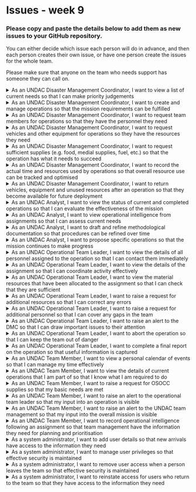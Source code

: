 # Issues - week 9

### Please copy and paste the details below to add them as new issues to your GitHub repository.

You can either decide which issue each person will do in advance, and then each person creates their
own issue, or have one person create the issues for the whole team.

Please make sure that anyone on the team who needs support has someone they can call on.


<details><summary>As an UNDAC Disaster Management Coordinator, I want to view a list of current needs so that I can make priority judgements
</summary>

**End user goal:**


**End business goal:**


**Acceptance criteria:**

* 

**Measurement of success:**

* 

**Notes:**

* 

</details>

<details><summary>As an UNDAC Disaster Management Coordinator, I want to create and manage operations so that the mission requirements can be fulfilled
</summary>

**End user goal:**


**End business goal:**


**Acceptance criteria:**

* 

**Measurement of success:**

* 

**Notes:**

* 

</details>

<details><summary>As an UNDAC Disaster Management Coordinator, I want to request team members for operations so that they have the personnel they need
</summary>

**End user goal:**


**End business goal:**


**Acceptance criteria:**

* 

**Measurement of success:**

* 

**Notes:**

* 

</details>

<details><summary>As an UNDAC Disaster Management Coordinator, I want to request vehicles and other equipment for operations so they have the resources they need
</summary>

**End user goal:**


**End business goal:**


**Acceptance criteria:**

* 

**Measurement of success:**

* 

**Notes:**

* 

</details>

<details><summary>As an UNDAC Disaster Management Coordinator, I want to request sufficient supplies (e.g. food, medial supplies, fuel, etc.) so that the operation has what it needs to succeed
</summary>

**End user goal:**


**End business goal:**


**Acceptance criteria:**

* 

**Measurement of success:**

* 

**Notes:**

* 

</details>

<details><summary>As an UNDAC Disaster Management Coordinator, I want to record the actual time and resources used by operations so that overall resource use can be tracked and optimised
</summary>

**End user goal:**


**End business goal:**


**Acceptance criteria:**

* 

**Measurement of success:**

* 

**Notes:**

* 

</details>

<details><summary>As an UNDAC Disaster Management Coordinator, I want to return vehicles, equipment and unused resources after an operation so that they become available for future deployment
</summary>

**End user goal:**


**End business goal:**


**Acceptance criteria:**

* 

**Measurement of success:**

* 

**Notes:**

* 

</details>

<details><summary>As an UNDAC Analyst, I want to view the status of current and completed operations so that I can evaluate the effectiveness of the mission
</summary>

**End user goal:**


**End business goal:**


**Acceptance criteria:**

* 

**Measurement of success:**

* 

**Notes:**

* 

</details>

<details><summary>As an UNDAC Analyst, I want to view operational intelligence from assignments so that I can assess current needs
</summary>

**End user goal:**


**End business goal:**


**Acceptance criteria:**

* 

**Measurement of success:**

* 

**Notes:**

* 

</details>

<details><summary>As an UNDAC Analyst, I want to draft and refine methodological documentation so that procedures can be refined over time
</summary>

**End user goal:**


**End business goal:**


**Acceptance criteria:**

* 

**Measurement of success:**

* 

**Notes:**

* 

</details>

<details><summary>As an UNDAC Analyst, I want to propose specific operations so that the mission continues to make progress
</summary>

**End user goal:**


**End business goal:**


**Acceptance criteria:**

* 

**Measurement of success:**

* 

**Notes:**

* 

</details>

<details><summary>As an UNDAC Operational Team Leader, I want to view the details of all personnel assigned to the operation so that I can contact them immediately
</summary>

**End user goal:**


**End business goal:**


**Acceptance criteria:**

* 

**Measurement of success:**

* 

**Notes:**

* 

</details>

<details><summary>As an UNDAC Operational Team Leader, I want to view the details of the assignment so that I can coordinate activity effectively
</summary>

**End user goal:**


**End business goal:**


**Acceptance criteria:**

* 

**Measurement of success:**

* 

**Notes:**

* 

</details>

<details><summary>As an UNDAC Operational Team Leader, I want to view the material resources that have been allocated to the assignment so that I can check that they are sufficient
</summary>

**End user goal:**


**End business goal:**


**Acceptance criteria:**

* 

**Measurement of success:**

* 

**Notes:**

* 

</details>

<details><summary>As an UNDAC Operational Team Leader, I want to raise a request for additional resources so that I can correct any errors
</summary>

**End user goal:**


**End business goal:**


**Acceptance criteria:**

* 

**Measurement of success:**

* 

**Notes:**

* 

</details>

<details><summary>As an UNDAC Operational Team Leader, I want to raise a request for additional personnel so that I can cover any gaps in the team
</summary>

**End user goal:**


**End business goal:**


**Acceptance criteria:**

* 

**Measurement of success:**

* 

**Notes:**

* 

</details>

<details><summary>As an UNDAC Operational Team Leader, I want to raise an alert to the DMC so that I can draw important issues to their attention
</summary>

**End user goal:**


**End business goal:**


**Acceptance criteria:**

* 

**Measurement of success:**

* 

**Notes:**

* 

</details>

<details><summary>As an UNDAC Operational Team Leader, I want to abort the operation so that I can keep the team out of danger
</summary>

**End user goal:**


**End business goal:**


**Acceptance criteria:**

* 

**Measurement of success:**

* 

**Notes:**

* 

</details>

<details><summary>As an UNDAC Operational Team Leader, I want to complete a final report on the operation so that useful information is captured
</summary>

**End user goal:**


**End business goal:**


**Acceptance criteria:**

* 

**Measurement of success:**

* 

**Notes:**

* 

</details>

<details><summary>As an UNDAC Team Member, I want to view a personal calendar of events so that I can manage my time effectively
</summary>

**End user goal:**


**End business goal:**


**Acceptance criteria:**

* 

**Measurement of success:**

* 

**Notes:**

* 

</details>

<details><summary>As an UNDAC Team Member, I want to view the details of current operations that I am part of so that I know what I am required to do
</summary>

**End user goal:**


**End business goal:**


**Acceptance criteria:**

* 

**Measurement of success:**

* 

**Notes:**

* 

</details>

<details><summary>As an UNDAC Team Member, I want to raise a request for OSOCC supplies so that my basic needs are met
</summary>

**End user goal:**


**End business goal:**


**Acceptance criteria:**

* 

**Measurement of success:**

* 

**Notes:**

* 

</details>

<details><summary>As an UNDAC Team Member, I want to raise an alert to the operational team leader so that my input into an operation is visible
</summary>

**End user goal:**


**End business goal:**


**Acceptance criteria:**

* 

**Measurement of success:**

* 

**Notes:**

* 

</details>

<details><summary>As an UNDAC Team Member, I want to raise an alert to the UNDAC team management so that my input into the overall mission is visible
</summary>

**End user goal:**


**End business goal:**


**Acceptance criteria:**

* 

**Measurement of success:**

* 

**Notes:**

* 

</details>

<details><summary>As an UNDAC Team Member, I want to record operational intelligence following an assignment so that team management have the information they need for planning and prioritisation
</summary>

**End user goal:**


**End business goal:**


**Acceptance criteria:**

* 

**Measurement of success:**

* 

**Notes:**

* 


</details>

<details><summary>As a system administrator, I want to add user details so that new arrivals have access to the information they need
</summary>

**End user goal:**


**End business goal:**


**Acceptance criteria:**

* 

**Measurement of success:**

* 

**Notes:**

* 

</details>

<details><summary>As a system administrator, I want to manage user privileges so that effective security is maintained
</summary>

**End user goal:**


**End business goal:**


**Acceptance criteria:**

* 

**Measurement of success:**

* 

**Notes:**

* 

</details>

<details><summary>As a system administrator, I want to remove user access when a person leaves the team so that effective security is maintained
</summary>

**End user goal:**


**End business goal:**


**Acceptance criteria:**

* 

**Measurement of success:**

* 

**Notes:**

* 

</details>

<details><summary>As a system administrator, I want to reinstate access for users who return to the team so that they have access to the information they need
</summary>

**End user goal:**


**End business goal:**


**Acceptance criteria:**

* 

**Measurement of success:**

* 

**Notes:**

* 

</details>
